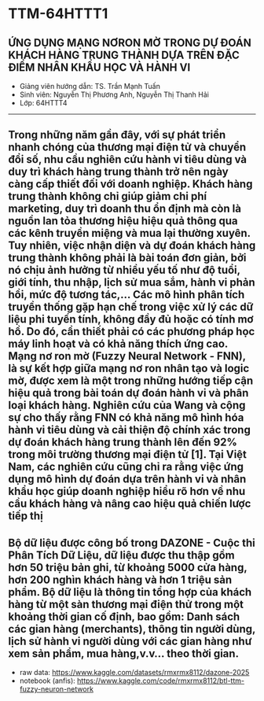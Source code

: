 # TTM-64HTTT1
ỨNG DỤNG MẠNG NƠRON MỜ TRONG DỰ ĐOÁN KHÁCH HÀNG TRUNG THÀNH DỰA TRÊN ĐẶC ĐIỂM NHÂN KHẨU HỌC VÀ HÀNH VI
------
- Giảng viên hướng dẫn: TS. Trần Mạnh Tuấn
- Sinh viên: Nguyễn Thị Phương Anh, Nguyễn Thị Thanh Hải
- Lớp: 64HTTT4
---
Trong những năm gần đây, với sự phát triển nhanh chóng của thương mại điện tử và chuyển đổi số, nhu cầu nghiên cứu hành vi tiêu dùng và duy trì khách hàng trung thành trở nên ngày càng cấp thiết đối với doanh nghiệp. Khách hàng trung thành không chỉ giúp giảm chi phí marketing, duy trì doanh thu ổn định mà còn là nguồn lan tỏa thương hiệu hiệu quả thông qua các kênh truyền miệng và mua lại thường xuyên.
Tuy nhiên, việc nhận diện và dự đoán khách hàng trung thành không phải là bài toán đơn giản, bởi nó chịu ảnh hưởng từ nhiều yếu tố như độ tuổi, giới tính, thu nhập, lịch sử mua sắm, hành vi phản hồi, mức độ tương tác,... Các mô hình phân tích truyền thống gặp hạn chế trong việc xử lý các dữ liệu phi tuyến tính, không đầy đủ hoặc có tính mơ hồ. Do đó, cần thiết phải có các phương pháp học máy linh hoạt và có khả năng thích ứng cao. 
Mạng nơ ron mờ (Fuzzy Neural Network - FNN), là sự kết hợp giữa mạng nơ ron nhân tạo và logic mờ, được xem là một trong những hướng tiếp cận hiệu quả trong bài toán dự đoán hành vi và phân loại khách hàng. Nghiên cứu của Wang và cộng sự cho thấy rằng FNN có khả năng mô hình hóa hành vi tiêu dùng và cải thiện độ chính xác trong dự đoán khách hàng trung thành lên đến 92% trong môi trường thương mại điện tử [1]. Tại Việt Nam, các nghiên cứu cũng chỉ ra rằng việc ứng dụng mô hình dự đoán dựa trên hành vi và nhân khẩu học giúp doanh nghiệp hiểu rõ hơn về nhu cầu khách hàng và nâng cao hiệu quả chiến lược tiếp thị 
---
Bộ dữ liệu được công bố trong DAZONE - Cuộc thi Phân Tích Dữ Liệu, dữ liệu được thu thập gồm hơn 50 triệu bản ghi, từ khoảng 5000 cửa hàng, hơn 200 nghìn khách hàng và hơn 1 triệu sản phẩm. Bộ dữ liệu là thông tin tổng hợp của khách hàng từ một sàn thương mại điện thử trong một khoảng thời gian cố định, bao gồm: Danh sách các gian hàng (merchants), thông tin người dùng, lịch sử hành vi người dùng với các gian hàng như xem sản phẩm, mua hàng,v.v… theo thời gian.
---
- raw data: https://www.kaggle.com/datasets/rmxrmx8112/dazone-2025
- notebook (anfis): https://www.kaggle.com/code/rmxrmx8112/btl-ttm-fuzzy-neuron-network
